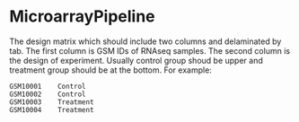 # MicroarrayPipeline

The design matrix which should include two columns and delaminated by tab. The first column is GSM IDs of RNAseq samples. The second column is the design of experiment. Usually control group shoud be upper and treatment group should be at the bottom. For example:
```
GSM10001	Control    
GSM10002	Control    
GSM10003	Treatment  
GSM10004	Treatment  
```
